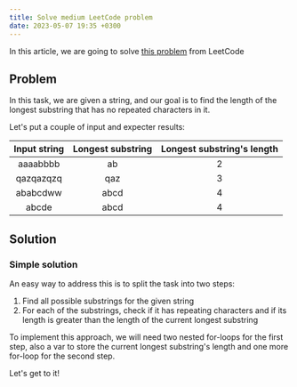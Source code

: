 ```yaml
---
title: Solve medium LeetCode problem
date: 2023-05-07 19:35 +0300
---
```

In this article, we are going to solve
[this problem](https://leetcode.com/problems/longest-substring-without-repeating-characters/) from LeetCode

## Problem
In this task, we are given a string, and our goal is to find the length of the longest substring that has no repeated
characters in it. 

Let's put a couple of input and expecter results:

| Input string | Longest substring | Longest substring's length |
|:------------:|:-----------------:|:--------------------------:|
|   aaaabbbb   |        ab         |             2              |
|  qazqazqzq   |        qaz        |             3              |
|   ababcdww   |       abcd        |             4              |
|    abcde     |       abcd        |             4              |

## Solution
### Simple solution
An easy way to address this is to split the task into two steps:
1. Find all possible substrings for the given string
2. For each of the substrings, check if it has repeating characters and if its length is greater than the length of the
current longest substring

To implement this approach, we will need two nested for-loops for the first step, also a var to store the current
longest substring's length and one more for-loop for the second step.

Let's get to it!
